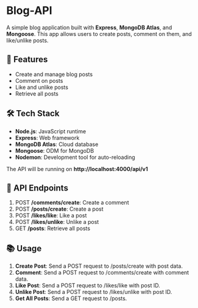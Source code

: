# Blog-API

A simple blog application built with **Express**, **MongoDB Atlas**, and **Mongoose**. This app allows users to create posts, comment on them, and like/unlike posts.

## 🔧 Features
- Create and manage blog posts
- Comment on posts
- Like and unlike posts
- Retrieve all posts

## 🛠️ Tech Stack
- **Node.js**: JavaScript runtime
- **Express**: Web framework
- **MongoDB Atlas**: Cloud database
- **Mongoose**: ODM for MongoDB
- **Nodemon**: Development tool for auto-reloading

The API will be running on **http://localhost:4000/api/v1**

## 📡 API Endpoints
1. POST **/comments/create**: Create a comment
2. POST **/posts/create**: Create a post
3. POST **/likes/like**: Like a post
4. POST **/likes/unlike**: Unlike a post
5. GET **/posts**: Retrieve all posts

## 📚 Usage
1. **Create Post**: Send a POST request to /posts/create with post data.
2. **Comment**: Send a POST request to /comments/create with comment data.
3. **Like Post**: Send a POST request to /likes/like with post ID.
4. **Unlike Post**: Send a POST request to /likes/unlike with post ID.
5. **Get All Posts**: Send a GET request to /posts.
